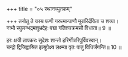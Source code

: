 +++
title = "०५ स्थानच्युतकम्"

+++
तनोतु ते यस्य फणी गरुत्मान्पाणौ मुरारिर्दयिता च शय्या।  
नाभौ स्फुरन्भद्रमशुभ्रदेहः पद्मा गतिश्चक्रमसौ विधाता॥ 9 ॥  

[^9]: एषां श्लोकानां मध्ये अर्थयोजनिकायां कृतायां सत्यां योजनिका स्थानान्तरे धृतास्ति. यो यस्य शब्दस्य अन्वयत्वेन लगति स शब्दस्तत्पार्श्वे धृतो नास्ति.


[^1]: कर्तृकर्मक्रियापदानां स्थानान्तरे धृतत्वात् अन्वयो दुर्लभो यस्य वृत्तस्य तत् स्थानच्युतकम्.
 
हरः क्षयी तापकरः सुदेशः शान्तो हरिर्गोत्ररिपुर्विवस्वान्।  
चन्द्रो द्विजिह्वाश्रित इत्युपेक्ष्य लक्ष्म्या वृतः पातु विधिर्जगन्ति॥ 10 ॥  

[^10]: एषां श्लोकानां मध्ये अर्थयोजनिकायां कृतायां सत्यां योजनिका स्थानान्तरे धृतास्ति. यो यस्य शब्दस्य अन्वयत्वेन लगति स शब्दस्तत्पार्श्वे धृतो नास्ति.
 